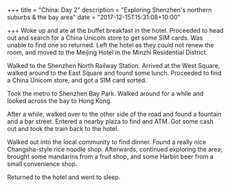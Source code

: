 +++
title = "China: Day 2"
description = "Exploring Shenzhen's northern suburbs & the bay area"
date = "2017-12-15T15:31:08+10:00"

+++
Woke up and ate at the buffet breakfast in the hotel. Proceeded to head out and search for a China Unicom store to get some SIM cards. Was unable to find one so returned. Left the hotel as they could not renew the room, and moved to the Meijing Hotel in the Minzhi Residential District.

Walked to the Shenzhen North Railway Station. Arrived at the West Square, walked around to the East Square and found some lunch. Proceeded to find a China Unicom store, and got a SIM card sorted.

Took the metro to Shenzhen Bay Park. Walked around for a while and looked across the bay to Hong Kong.

After a while, walked over to the other side of the road and found a fountain and a bar street. Entered a nearby plaza to find and ATM. Got some cash out and took the train back to the hotel.

Walked out into the local community to find dinner. Found a really nice Changsha-style rice noodle shop. Afterwards, continued exploring the area; brought some mandarins from a fruit shop, and some Harbin beer from a small convenience shop.

Returned to the hotel and went to sleep.
